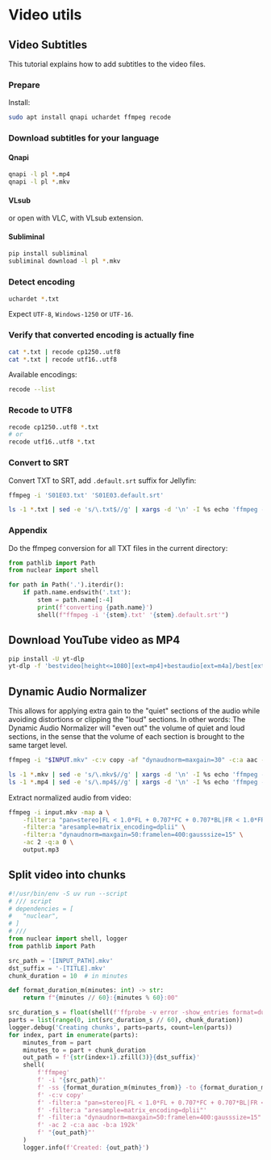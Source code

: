 # Video utils
## Video Subtitles
This tutorial explains how to add subtitles to the video files.

### Prepare
Install:
```sh
sudo apt install qnapi uchardet ffmpeg recode
```

### Download subtitles for your language

#### Qnapi
```sh
qnapi -l pl *.mp4
qnapi -l pl *.mkv
```

#### VLsub
or open with VLC, with VLsub extension.

#### Subliminal
```sh
pip install subliminal
subliminal download -l pl *.mkv
```

### Detect encoding
```sh
uchardet *.txt
```
Expect `UTF-8`, `Windows-1250` or `UTF-16`.

### Verify that converted encoding is actually fine 
```sh
cat *.txt | recode cp1250..utf8
cat *.txt | recode utf16..utf8
```

Available encodings:
```sh
recode --list
```

### Recode to UTF8
```sh
recode cp1250..utf8 *.txt
# or
recode utf16..utf8 *.txt
```

### Convert to SRT
Convert TXT to SRT, add `.default.srt` suffix for Jellyfin:
```sh
ffmpeg -i 'S01E03.txt' 'S01E03.default.srt'
```
```sh
ls -1 *.txt | sed -e 's/\.txt$//g' | xargs -d '\n' -I %s echo 'ffmpeg -i "%s.txt" "%s.default.srt"'
```

### Appendix
Do the ffmpeg conversion for all TXT files in the current directory:
```python
from pathlib import Path
from nuclear import shell

for path in Path('.').iterdir():
    if path.name.endswith('.txt'):
        stem = path.name[:-4]
        print(f'converting {path.name}')
        shell(f"ffmpeg -i '{stem}.txt' '{stem}.default.srt'")
```

## Download YouTube video as MP4
```sh
pip install -U yt-dlp
yt-dlp -f 'bestvideo[height<=1080][ext=mp4]+bestaudio[ext=m4a]/best[ext=mp4]/best' URL
```

## Dynamic Audio Normalizer
This allows for applying extra gain to the "quiet" sections of the audio while avoiding distortions or clipping the "loud" sections.
In other words: The Dynamic Audio Normalizer will "even out" the volume of quiet and loud sections, in the sense that the volume of each section is brought to the same target level.
```sh
ffmpeg -i "$INPUT.mkv" -c:v copy -af "dynaudnorm=maxgain=30" -c:a aac -b:a 192k "$INPUT.norm.mkv"
```
```sh
ls -1 *.mkv | sed -e 's/\.mkv$//g' | xargs -d '\n' -I %s echo 'ffmpeg -i "%s.mkv" -c:v copy -af "dynaudnorm=maxgain=30" -c:a aac -b:a 192k "%s.norm.mkv"'
ls -1 *.mp4 | sed -e 's/\.mp4$//g' | xargs -d '\n' -I %s echo 'ffmpeg -i "%s.mp4" -c:v copy -af "dynaudnorm=maxgain=30" -c:a aac -b:a 192k "%s.norm.mp4"'
```

Extract normalized audio from video:
```sh
ffmpeg -i input.mkv -map a \
    -filter:a "pan=stereo|FL < 1.0*FL + 0.707*FC + 0.707*BL|FR < 1.0*FR + 0.707*FC + 0.707*BR" \
    -filter:a "aresample=matrix_encoding=dplii" \
    -filter:a "dynaudnorm=maxgain=50:framelen=400:gausssize=15" \
    -ac 2 -q:a 0 \
    output.mp3
```

## Split video into chunks
```python
#!/usr/bin/env -S uv run --script
# /// script
# dependencies = [
#   "nuclear",
# ]
# ///
from nuclear import shell, logger
from pathlib import Path

src_path = '[INPUT_PATH].mkv'
dst_suffix = '-[TITLE].mkv'
chunk_duration = 10  # in minutes

def format_duration_m(minutes: int) -> str:
    return f"{minutes // 60}:{minutes % 60}:00"

src_duration_s = float(shell(f'ffprobe -v error -show_entries format=duration -of default=noprint_wrappers=1:nokey=1 "{src_path}"').strip())
parts = list(range(0, int(src_duration_s // 60), chunk_duration))
logger.debug('Creating chunks', parts=parts, count=len(parts))
for index, part in enumerate(parts):
    minutes_from = part
    minutes_to = part + chunk_duration
    out_path = f'{str(index+1).zfill(3)}{dst_suffix}'
    shell(
        f'ffmpeg'
        f' -i "{src_path}"'
        f' -ss {format_duration_m(minutes_from)} -to {format_duration_m(minutes_to)}'
        f' -c:v copy'
        f' -filter:a "pan=stereo|FL < 1.0*FL + 0.707*FC + 0.707*BL|FR < 1.0*FR + 0.707*FC + 0.707*BR"'  # Downmix to stereo
        f' -filter:a "aresample=matrix_encoding=dplii"'
        f' -filter:a "dynaudnorm=maxgain=50:framelen=400:gausssize=15"'  # Dynamic audio normalization
        f' -ac 2 -c:a aac -b:a 192k'
        f' "{out_path}"'
    )
    logger.info(f'Created: {out_path}')
```
